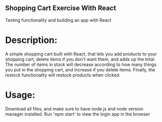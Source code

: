 ## Shopping Cart Exercise With React

Testing functionality and building an app with React

# Description:

A simple shopping cart built with React, that lets you add products to your shopping cart, delete items if you don't want them, and adds up the total.
The number of items in stock will decrease according to how many things you put in the shopping cart, and increase if you delete items.
Finally, the restock functionality will restock products when clicked.

# Usage:

Download all files, and make sure to have node.js and node version manager installed. Run 'npm start' to view the login app in the browser
